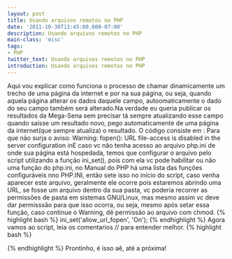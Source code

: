 ```yaml
---
layout: post
title: Usando arquivos remotos no PHP
date: '2011-10-30T13:45:00.000-07:00'
description: Usando arquivos remotos no PHP
main-class: 'misc'
tags:
- PHP
twitter_text: Usando arquivos remotos no PHP
introduction: Usando arquivos remotos no PHP
---
```

Aqui vou explicar como funciona o processo de chamar dinamicamente um trecho de uma página da internet e por na sua página, ou seja, quando aquela página alterar os dados daquele campo, autoomaticamente o dado do seu campo também será alterado.Na verdade eu queria publicar os resultados da Mega-Sena sem precisar tá sempre atualizando esse campo quando saísse um resultado novo, pego automaticamente de uma página da internet(que sempre atualiza) o resultado.
O código consiste em :
Para que não surja o aviso:
Warning: fopen(): URL file-access is disabled in the server configuration inE caso vc não tenha acesso ao arquivo php.ini de onde sua página está hospedada, temos que configurar o arquivo pelo script utilizando a função ini_set(), pois com ela vc pode habilitar ou não uma função do php.ini, no Manual do PHP há uma lista das funções configuráveis nno PHP.INI, então sete isso no início do script, caso venha aparecer este arquivo, geralmente ele ocorre pois estaremos abrindo uma URL, se fosse um arquivo dentro da sua pasta, vc poderia recorrer as permissões de pasta em sistemas GNU/Linux, mas mesmo assim vc deve dar permisssão para que isso ocorra, ou seja, mesmo após setar essa função, caso continue o Warning, dê permissão ao arquivo com chmod.
{% highlight bash %}
ini_set('allow_url_fopen', 'On');
{% endhighlight %}
Agora vamos ao script, leia os comentarios // para entender melhor.
{% highlight bash %}
<?php
//abre a url e diz que quer somente ler o arquivo
$file = fopen ("http://www.mega-sena.biz/", "r");
//se não abrir, gera um aviso.
if (!$file) {
 echo "&amp;lt;p&amp;gt;Incapaz de abrir arquivo remoto.\n";
 exit;
}
//efetuando a leitura, 1024 é a quantidade de bytes a ler em cada linha
while (!feof ($file)) {
 $line = fgets ($file, 1024);
 /* as tags tem de estar na mesma linha */
 //indica que queremos ler o que está dentro desta tag e final de tal tag
 if (eregi ("(.*)&amp;lt;/font&amp;gt;&amp;lt;br&amp;gt;", $line, $out)) {
 //out é um array, então queremos somente o valor
 $title = $out[1];
 break;
 }
}
//fecha o arquivo
fclose($file);
//limpa as tags que vem junto com ele
$title = strip_tags($title);
//tirei as informações subsequentes que vieram com ele, utilizando a função substr_replace()
$title = substr_replace($title, " ", -52, 100);
//exibe o arquivo pos-configurado
echo $title;
?>
{% endhighlight %}
Prontinho, é isso aê, até a próxima!
